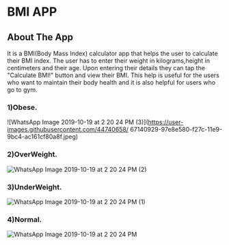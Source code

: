 # BMI APP

## About The App

It is a BMI(Body Mass Index) calculator app that helps the user to calculate their BMI index.
The user has to enter their weight in kilograms,height in centimeters and their age.
Upon entering their details they can tap the "Calculate BMI!" button and view their BMI.
This help is useful for the users who want to maintain their body health and it is also helpful for users who go to gym.

### 1)Obese.

![WhatsApp Image 2019-10-19 at 2 20 24 PM (3)](https://user-images.githubusercontent.com/44740658/
67140929-97e8e580-f27c-11e9-9bc4-ac161cf80a8f.jpeg)

### 2)OverWeight.

![WhatsApp Image 2019-10-19 at 2 20 24 PM (2)](https://user-images.githubusercontent.com/44740658/67140930-98817c00-f27c-11e9-9ff1-648fb60ef679.jpeg)

### 3)UnderWeight.

![WhatsApp Image 2019-10-19 at 2 20 24 PM (1)](https://user-images.githubusercontent.com/44740658/67140931-98817c00-f27c-11e9-8fac-e9356e042115.jpeg)

### 4)Normal.

![WhatsApp Image 2019-10-19 at 2 20 24 PM](https://user-images.githubusercontent.com/44740658/67140932-98817c00-f27c-11e9-975c-925dbab2e30a.jpeg)

